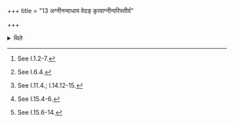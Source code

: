 +++
title = "13 अग्नीनन्वाधाय वेदङ् कृत्वाग्नीन्परिस्तीर्य"

+++

<details><summary>थिते</summary>

13. Having added fuel to the fires,[^1] having prepared the Veda (brush),[^2] having scattered grass around (the fires),[^3] he does the work of washing the hands etc.[^4] He arranges the utensils in accordance with the requirements.[^5]  


[^1]: See I.1.2-7.  

[^2]: See I.6.4.  

[^3]: See I.11.4.; I.14.12-15.  

[^4]: See I.15.4-6.  

[^5]: See I.15.6-14.
</details>

